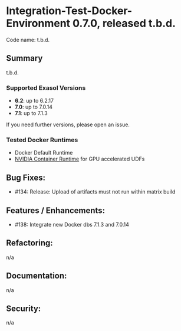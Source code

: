# Integration-Test-Docker-Environment 0.7.0, released t.b.d.

Code name: t.b.d. 

## Summary

t.b.d.

### Supported Exasol Versions

* **6.2**: up to 6.2.17
* **7.0**: up to 7.0.14
* **7.1**: up to 7.1.3

If you need further versions, please open an issue.

### Tested Docker Runtimes

- Docker Default Runtime
- [NVIDIA Container Runtime](https://github.com/NVIDIA/nvidia-container-runtime) for GPU accelerated UDFs

## Bug Fixes:

 - #134: Release: Upload of artifacts must not run within matrix build 

## Features / Enhancements:

 - #138: Integrate new Docker dbs 7.1.3 and 7.0.14

## Refactoring:

n/a

## Documentation:

n/a

## Security:

n/a